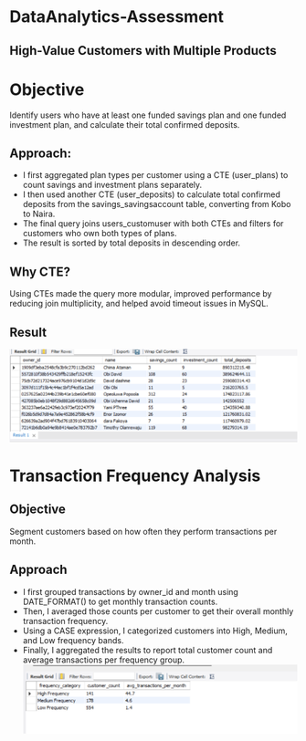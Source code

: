 #  DataAnalytics-Assessment

## High-Value Customers with Multiple Products

# Objective 
Identify users who have at least one funded savings plan and one funded investment plan, and calculate their total confirmed deposits.

## Approach: 
- I first aggregated plan types per customer using a CTE (user_plans) to count savings and investment plans separately.
- I then used another CTE (user_deposits) to calculate total confirmed deposits from the savings_savingsaccount table, converting from Kobo to Naira.
- The final query joins users_customuser with both CTEs and filters for customers who own both types of plans.
- The result is sorted by total deposits in descending order.

## Why CTE? 
Using CTEs made the query more modular, improved performance by reducing join multiplicity, and helped avoid timeout issues in MySQL.

## Result 
![Q1 Result](https://github.com/folorunsoajala/DataAnalytics-Assessment/blob/main/Q1_Result.png)



# Transaction Frequency Analysis

## Objective 
Segment customers based on how often they perform transactions per month.

## Approach
- I first grouped transactions by owner_id and month using DATE_FORMAT() to get monthly transaction counts.
- Then, I averaged those counts per customer to get their overall monthly transaction frequency.
- Using a CASE expression, I categorized customers into High, Medium, and Low frequency bands.
- Finally, I aggregated the results to report total customer count and average transactions per frequency group.
![Q2_Result](https://github.com/folorunsoajala/DataAnalytics-Assessment/blob/main/Q2_Result.png)













